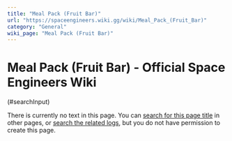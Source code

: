 ```yaml
---
title: "Meal Pack (Fruit Bar)"
url: "https://spaceengineers.wiki.gg/wiki/Meal_Pack_(Fruit_Bar)"
category: "General"
wiki_page: "Meal Pack (Fruit Bar)"
---
```


# Meal Pack (Fruit Bar) - Official Space Engineers Wiki

(#searchInput)

There is currently no text in this page. You can [search for this page title](https://spaceengineers.wiki.gg/wiki/Special:Search/Meal_Pack_\(Fruit_Bar\) "Special:Search/Meal Pack (Fruit Bar)") in other pages, or [search the related logs](https://spaceengineers.wiki.gg/wiki/Special:Log?page=Meal_Pack_\(Fruit_Bar\)), but you do not have permission to create this page.